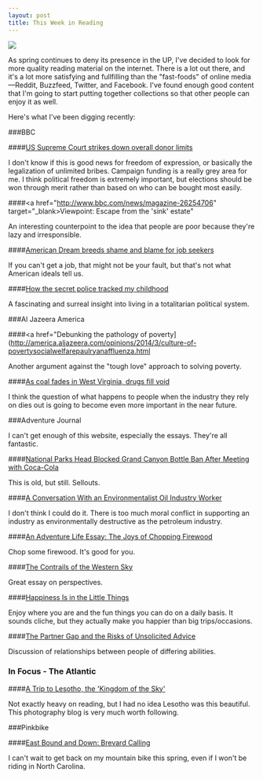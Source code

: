 ```yaml
---
layout: post
title: This Week in Reading
---
```


![](http://eoisaacs.github.io/images/2014-04-02-img1.jpg)

As spring continues to deny its presence in the UP, I've decided to look for more quality reading material on the internet. There is a lot out there, and it's a lot more satisfying and fullfilling than the "fast-foods" of online media—Reddit, Buzzfeed, Twitter, and Facebook. I've found enough good content that I'm going to start putting together collections so that other people can enjoy it as well.

Here's what I've been digging recently:

###BBC

####<a href="http://www.bbc.com/news/world-us-canada-26855657" target="_blank">US Supreme Court strikes down overall donor limits</a>

I don't know if this is good news for freedom of expression, or basically the legalization of unlimited bribes. Campaign funding is a really grey area for me. I think political freedom is extremely important, but elections should be won through merit rather than based on who can be bought most easily.

####<a href="http://www.bbc.com/news/magazine-26254706" target="_blank>Viewpoint: Escape from the 'sink' estate"</a>

An interesting counterpoint to the idea that people are poor because they're lazy and irresponsible.

####<a href="http://www.bbc.com/news/magazine-26669971" target="_blank">American Dream breeds shame and blame for job seekers</a>

If you can't get a job, that might not be your fault, but that's not what American ideals tell us.

####<a href="http://www.bbc.com/news/magazine-26838177" target="_blank">How the secret police tracked my childhood</a>

A fascinating and surreal insight into living in a totalitarian political system.

###Al Jazeera America

####<a href="Debunking the pathology of poverty](http://america.aljazeera.com/opinions/2014/3/culture-of-povertysocialwelfarepaulryanaffluenza.html</a>

Another argument against the "tough love" approach to solving poverty.

####<a href="http://america.aljazeera.com/features/2014/3/as-coal-fades-inwestvirginiadrugsfillthevoid.html" target= "_blank">As coal fades in West Virginia, drugs fill void</a>

I think the question of what happens to people when the industry they rely on dies out is going to become even more important in the near future.

###Adventure Journal

I can't get enough of this website, especially the essays. They're all fantastic.

####<a href="http://www.adventure-journal.com/2011/11/national-parks-head-blocked-grand-canyon-bottle-ban-after-meeting-with-coca-cola/" target="_blank">National Parks Head Blocked Grand Canyon Bottle Ban After Meeting with Coca-Cola</a>

This is old, but still. Sellouts.

####<a href="http://www.adventure-journal.com/2012/04/a-conversation-with-an-environmentalist-oil-industry-worker/" target= "_blank">A Conversation With an Environmentalist Oil Industry Worker</a>

I don't think I could do it. There is too much moral conflict in supporting an industry as environmentally destructive as the petroleum industry.

####<a href="http://www.adventure-journal.com/2009/12/the-joys-of-chopping-firewood/" target= "_blank">An Adventure Life Essay: The Joys of Chopping Firewood</a>

Chop some firewood. It's good for you.

####<a href="http://www.adventure-journal.com/2011/05/the-contrails-of-the-western-sky/" target= "_blank">The Contrails of the Western Sky</a>

Great essay on perspectives.

####<a href="http://www.adventure-journal.com/2014/03/happiness-is-in-the-little-things/" target= "_blank">Happiness Is in the Little Things</a>

Enjoy where you are and the fun things you can do on a daily basis. It sounds cliche, but they actually make you happier than big trips/occasions.

####<a href="http://www.adventure-journal.com/2014/03/the-partner-gap-and-the-risks-of-unsolicited-advice/" target= "_blank">The Partner Gap and the Risks of Unsolicited Advice</a>

Discussion of relationships between people of differing abilities.

### In Focus - The Atlantic

####<a href="http://www.theatlantic.com/infocus/2014/04/a-trip-to-lesotho-the-kingdom-of-the-sky/100708/" target= "_blank">A Trip to Lesotho, the 'Kingdom of the Sky'</a>

Not exactly heavy on reading, but I had no idea Lesotho was this beautiful. This photography blog is very much worth following.

###Pinkbike

####<a href="http://www.pinkbike.com/news/east-bound-and-down-brevard-calling-2014.html" target= "_blank">East Bound and Down: Brevard Calling</a>

I can't wait to get back on my mountain bike this spring, even if I won't be riding in North Carolina.